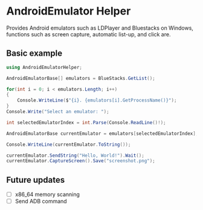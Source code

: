# AndroidEmulator Helper

Provides Android emulators such as LDPlayer and Bluestacks on Windows,  
functions such as screen capture, automatic list-up, and click are.

## Basic example

```cs
using AndroidEmulatorHelper;

AndroidEmulatorBase[] emulators = BlueStacks.GetList();

for(int i = 0; i < emulators.Length; i++)
{
    Console.WriteLine($"{i}. {emulators[i].GetProcessName()}");
}
Console.Write("Select an emulator: ");

int selectedEmulatorIndex = int.Parse(Console.ReadLine()!);

AndroidEmulatorBase currentEmulator = emulators[selectedEmulatorIndex];

Console.WriteLine(currentEmulator.ToString());

currentEmulator.SendString("Hello, World!").Wait();
currentEmulator.CaptureScreen().Save("screenshot.png");
```

## Future updates

- [ ] x86_64 memory scanning
- [ ] Send ADB command
